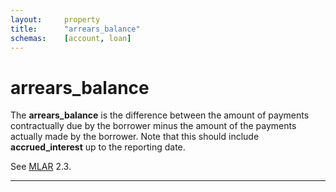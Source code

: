 ```yaml
---
layout:		property
title:		"arrears_balance"
schemas:	[account, loan]
---
```


# arrears_balance
The **arrears_balance** is the difference between the amount of payments contractually due by the borrower minus the amount of the payments actually made by the borrower. Note that this should include **accrued_interest** up to the reporting date.

See [MLAR][mlar] 2.3.

---
[mlar]: http://www.bankofengland.co.uk/pra/documents/regulatorydata/mlar/sup_chapter16_annex19bg_20120401.pdf
